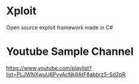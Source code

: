 # Xploit
Open source exploit framework made in C#

# Youtube Sample Channel
https://www.youtube.com/playlist?list=PLJWNXwuU6PvyAcNk8AtF8abbrz5-Sd2pR

